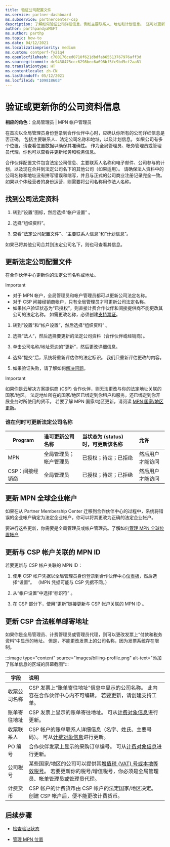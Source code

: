 ```yaml
---
title: 验证公司配置文件
ms.service: partner-dashboard
ms.subservice: partnercenter-csp
description: 了解如何验证公司详细信息，例如主要联系人、地址和计划信息。 还可以更新法律和帐单地址。
author: parthpandyaMSFT
ms.author: parthp
ms.topic: how-to
ms.date: 04/12/2021
ms.localizationpriority: medium
ms.custom: contperf-fy21q4
ms.openlocfilehash: c700176ced0710f621dbdfab65513767976aff3d
ms.sourcegitcommit: dc9438475ccc6298bec6a698bf5fc9bd5cf2aa81
ms.translationtype: HT
ms.contentlocale: zh-CN
ms.lasthandoff: 05/12/2021
ms.locfileid: "109818603"
---
```

# <a name="verify-or-update-your-company-profile-information"></a>验证或更新你的公司资料信息 

**相应的角色**：全局管理员 | MPN 帐户管理员

在首次以全局管理员身份登录到合作伙伴中心时，应确认你所有的公司详细信息是否正确。 包括主要联系人、法定公司名称和地址，以及计划信息。 如果公司有多个位置，请查看位置数据以确保其准确性。 作为全局管理员、帐务管理员或管理员代理，你也可以查看并更新帐务和税务信息。

合作伙伴配置文件包含法定公司信息、主要联系人名称和电子邮件、公司参与的计划，以及现在合并到法定公司名下的其他公司（如果适用）。 请确保法人资料中的公司名称和地址没有拼写错误和缩写，并且与正式的公司商业注册记录完全一致。 如果以个体经营者的身份运营，则需要将公司名称用作法人名称。


## <a name="locate-the-legal-business-profile"></a>找到公司法定资料

1. 转到“设置”图标，然后选择“帐户设置” 。
 
1. 选择“组织资料”。 

2. 查看“法定公司配置文件”、“主要联系人信息”和“计划信息”。

如果已将其他公司合并到法定公司名下，则也可查看其信息。 

## <a name="update-your-legal-business-profile"></a>更新法定公司配置文件 

在合作伙伴中心更新你的法定公司名称或地址。

>[!Important]
>- 对于 MPN 帐户，全局管理员和帐户管理员都可以更新公司法定名称。
>- 对于 CSP 间接经销商帐户，只有全局管理员才可更新公司法定名称。 
>- 如果帐户验证状态为“已授权”，则直接计费合作伙伴和间接提供商不能更改其公司的法定名称。 如需更改名称，必须创建[支持票证](https://partner.microsoft.com/dashboard/support/servicerequests/create?stage=2&topicid=eb74583c-61b3-2124-bffc-00920e0ae772)。



1. 转到“设置”和“帐户设置”，然后选择“组织资料”  。

2. 选择“法人”，然后选择要更新的法定公司资料（合作伙伴或经销商）。

1. 单击公司名称/地址旁边的“更新”，然后更改详细信息。
 
1. 选择“提交”后，系统将重新评估你的法定标识。 我们只重新评估更改的内容。

1. 如果验证失败，请了解如何[解决问题](verification-responses.md)。

>[!Important]
>如果你是云解决方案提供商 (CSP) 合作伙伴，则无法更改与你的法定地址关联的国家/地区。 法定地址所在的国家/地区已绑定到你租户和服务，还已绑定到你开展业务时所使用的货币。 若要了解 MPN 国家/地区更新，请阅读 [MPN 国家/地区更新](manage-locations.md#change-country-of-partner-global-account)。


### <a name="who-can-update-legal-business-name-and-when"></a>谁在何时可更新法定公司名称

|Program|**谁可更新公司名称**|**当状态为 (status) 时，可更新该名称**|**允许**|
|---------------------|:-------------------------------|:------------|:-----------------|
MPN|全局管理员；帐户管理员|已授权；待定；已拒绝| 然后用户才能访问|
|CSP：间接经销商|全局管理员|已授权；待定；已拒绝| 然后用户才能访问|


## <a name="update-your-mpn-global-business-account"></a>更新 MPN 全球企业帐户

如果在从 Partner Membership Center 迁移到合作伙伴中心的过程中，系统将错误的企业帐户确定为法定企业帐户，你可以将其更改为正确的法定企业帐户。

要进行这些更新，你需要是全局管理员或帐户管理员。了解如何[管理 MPN 全球位置帐户](manage-locations.md)


## <a name="update-your-mpn-id-associated-with-your-csp-account"></a>更新与 CSP 帐户关联的 MPN ID

若要更新与 CSP 帐户关联的 MPN ID：

1. 使用 CSP 帐户凭据以全局管理员身份登录到合作伙伴中心[仪表板](https://partner.microsoft.com/dashboard/home)，然后选择“设置”。 （MPN 凭据可能与 CSP 凭据不同。）
 
1. 从“帐户设置”中选择“标识符” 。

1. 在 CSP 部分下，使用“更新”链接更新与 CSP 帐户关联的 MPN ID 。 


## <a name="update-your-csp-legal-billing-address"></a>更新 CSP 合法帐单邮寄地址

如果你是全局管理员、计费管理员或管理员代理，则可以更改发票上“付款和税务资料”中显示的地址。 但是，不能更改发票上的公司名称，因为发票系统存在限制。

:::image type="content" source="images/billing-profile.png" alt-text="添加了账单信息的区域的屏幕截图":::

|字段  |**说明**|  
|---------------------|:------------------|
|收票公司名称|CSP 发票上“账单寄往地址”信息中显示的公司名称。  此内容在合作伙伴中心内不可编辑。  若要更新，请创建支持工单。|
|账单寄往地址|CSP 发票上显示的账单寄往地址。 可从[计费对象信息](https://partner.microsoft.com/dashboard/account/v3/accountsettings/billingprofile#commercial)进行更新。|
|收票联系人|CSP 帐户的账单联系人详细信息（名字、姓氏、主要号码）。  可从[计费对象信息](https://partner.microsoft.com/dashboard/account/v3/accountsettings/billingprofile#commercial)进行更新。|
|PO 编号|合作伙伴发票上显示的采购订单编号。  可从[计费对象信息](https://partner.microsoft.com/dashboard/account/v3/accountsettings/billingprofile#commercial)进行更新。|
|公司税号|某些国家/地区的公司可以提供其[增值税 (VAT) 号或本地等效税号](https://docs.microsoft.com/partner-center/organization-tax-info#submit-vat-id-number)。 若要更新你的税号/增值税号，你必须是全局管理员、帐单管理员或管理员代理。|
|计费货币|CSP 帐户的计费货币由 CSP 帐户的法定国家/地区决定。  创建 CSP 帐户后，便不能更改计费货币。|


## <a name="next-steps"></a>后续步骤

- [检查验证状态](verification-responses.md)

- [管理 MPN 位置](manage-locations.md)
